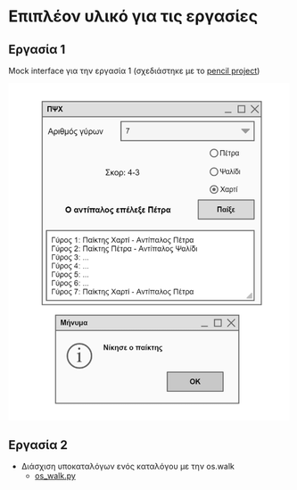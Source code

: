 # Επιπλέον υλικό για τις εργασίες

## Εργασία 1

Mock interface για την εργασία 1 (σχεδιάστηκε με το [pencil project](https://pencil.evolus.vn/))

<img src="./../resources/prototype_ergasia1.png"/>

## Εργασία 2

* Διάσχιση υποκαταλόγων ενός καταλόγου με την os.walk
  * [os_walk.py](./../pl/python/os_walk.py) 

<script src="https://gist.github.com/chgogos/5fae0afe96df4637b8cd4f649055f346.js"></script>



